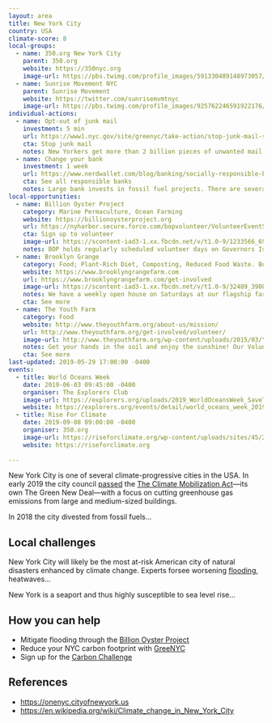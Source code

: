```yaml
---
layout: area
title: New York City
country: USA
climate-score: 8
local-groups: 
  - name: 350.org New York City
    parent: 350.org
    website: https://350nyc.org
    image-url: https://pbs.twimg.com/profile_images/591330489148973057/vF4ZAhUB_400x400.png
  - name: Sunrise Movement NYC
    parent: Sunrise Movement
    website: https://twitter.com/sunrisemvmtnyc
    image-url: https://pbs.twimg.com/profile_images/925762246591922176/ZXkD9xVi_400x400.jpg
individual-actions:
  - name: Opt-out of junk mail
    investment: 5 min
    url: https://www1.nyc.gov/site/greenyc/take-action/stop-junk-mail-signup.page
    cta: Stop junk mail
    notes: New Yorkers get more than 2 billion pieces of unwanted mail a year. You can take a simple step to stop the hundreds of pieces of unwanted catalogs and other mail cluttering your mailbox.
  - name: Change your bank
    investment: 1 week
    url: https://www.nerdwallet.com/blog/banking/socially-responsible-banks/
    cta: See all responsible banks
    notes: Large bank invests in fossil fuel projects. There are several environmentally-responsible bank or credit union for New Yorkers to switch to. They include Amalgamated Bank and Spring Bank.
local-opportunities:
  - name: Billion Oyster Project
    category: Marine Permaculture, Ocean Farming
    website: https://billionoysterproject.org
    url: https://nyharbor.secure.force.com/bopvolunteer/VolunteerEventSelectPage?mid=a012I00000fmkso
    cta: Sign up to volunteer
    image-url: https://scontent-iad3-1.xx.fbcdn.net/v/t1.0-9/1233566_692990400728612_1977830913_n.jpg?_nc_cat=100&_nc_ht=scontent-iad3-1.xx&oh=f1a5ec5f944731d6c67d946813edd65d&oe=5D9CE75F
    notes: BOP holds regularly scheduled volunteer days on Governors Island throughout the Spring and Summer. Volunteers work alongside Harbor School students and teachers to build oyster cages, prepare recycled shell for seeding, sort and count baby oysters, and much more.
  - name: Brooklyn Grange
    category: Food; Plant-Rich Diet, Composting, Reduced Food Waste. Buildings and Cities; Green Roofs
    website: https://www.brooklyngrangefarm.com
    url: https://www.brooklyngrangefarm.com/get-involved
    image-url: https://scontent-iad3-1.xx.fbcdn.net/v/t1.0-9/32489_390875119502_8381324_n.jpg?_nc_cat=104&_nc_ht=scontent-iad3-1.xx&oh=1a3983ebcded856ad57b6c082b6d4fa6&oe=5D5EBACF
    notes: We have a weekly open house on Saturdays at our flagship farm site, May 18th through October 26th, 2019, where you can jump in alongside our farm team and get your hands dirty! 
    cta: See more
  - name: The Youth Farm
    category: Food
    website: http://www.theyouthfarm.org/about-us/mission/
    url: http://www.theyouthfarm.org/get-involved/volunteer/
    image-url: http://www.theyouthfarm.org/wp-content/uploads/2015/03/Youth_Farm_Logo_AltLayout_300px_wide-e1425268664392.png
    notes: Get your hands in the soil and enjoy the sunshine! Our Volunteer Days and Open Hours are open to the public, just stop on by!
    cta: See more
last-updated: 2019-05-29 17:00:00 -0400
events:
  - title: World Oceans Week
    date: 2019-06-03 09:45:00 -0400
    organiser: The Explorers Club
    image-url: https://explorers.org/uploads/2019_WorldOceansWeek_SaveTheDate_Doubilet_Rolex2.jpg
    website: https://explorers.org/events/detail/world_oceans_week_2019_monday
  - title: Rise For Climate
    date: 2019-09-08 09:00:00 -0400
    organiser: 350.org
    image-url: https://riseforclimate.org/wp-content/uploads/sites/45/2018/07/32251603125_fd5162a5f6_k-1200x800.jpg
    website: https://riseforclimate.org
  
---
```

New York City is one of several climate-progressive cities in the USA. In early 2019 the city council [passed](https://iqconnect.lmhostediq.com/iqextranet/view_newsletter.aspx?id=160636&c=NYCCSPK#climate) the [The Climate Mobilization Act](https://www.ecowatch.com/a-green-new-deal-for-new-york-city-2635360256.html)—its own The Green New Deal—with a focus on cutting greenhouse gas emissions from large and medium-sized buildings.

In 2018 the city divested from fossil fuels...


## Local challenges
New York City will likely be the most at-risk American city of natural disasters enhanced by climate change. Experts forsee worsening [flooding](http://ccir.ciesin.columbia.edu/nyc/ccir-ny_q2d.html), heatwaves...

New York is a seaport and thus highly susceptible to sea level rise...

## How you can help
- Mitigate flooding through the [Billion Oyster Project](https://billionoysterproject.org)
- Reduce your NYC carbon footprint with [GreeNYC](https://www1.nyc.gov/site/greenyc/index.page)
- Sign up for the [Carbon Challenge](https://www1.nyc.gov/html/gbee/html/challenge/nyc-carbon-challenge.shtml)

## References
- https://onenyc.cityofnewyork.us
- https://en.wikipedia.org/wiki/Climate_change_in_New_York_City